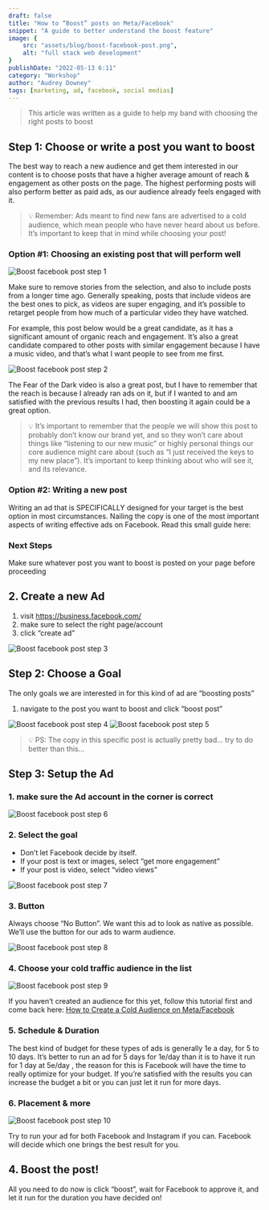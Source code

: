 ```yaml
---
draft: false
title: "How to “Boost” posts on Meta/Facebook"
snippet: "A guide to better understand the boost feature"
image: {
    src: "assets/blog/boost-facebook-post.png",
    alt: "full stack web development"
}
publishDate: "2022-05-13 6:11"
category: "Workshop"
author: "Audrey Downey"
tags: [marketing, ad, facebook, social medias]
---
```


> This article was written as a guide to help my band with choosing the right posts to boost

## Step 1:  Choose or write a post you want to boost

The best way to reach a new audience and get them interested in our content is to choose posts that have a higher average amount of reach & engagement as other posts on the page.  The highest performing posts will also perform better as paid ads, as our audience already feels engaged with it.  

> 💡 Remember: Ads meant to find new fans are advertised to a cold audience, which mean people who have never heard about us before.  It’s important to keep that in mind while choosing your post!


### Option #1: Choosing an existing post that will perform well

![Boost facebook post step 1](assets/blog/boost-facebook-post-01.png)

Make sure to remove stories from the selection, and also to include posts from a longer time ago.  Generally speaking, posts that include videos are the best ones to pick, as videos are super engaging, and it’s possible to retarget people from how much of a particular video they have watched.

For example, this post below would be a great candidate, as it has a significant amount of organic reach and engagement.   It’s also a great candidate compared to other posts with similar engagement because I have a music video, and that’s what I want people to see from me first.

![Boost facebook post step 2](assets/blog/boost-facebook-post-02.png)

The Fear of the Dark video is also a great post, but I have to remember that the reach is because I already ran ads on it, but if I wanted to and am satisfied with the previous results I had, then boosting it again could be a great option.

> 💡 It’s important to remember that the people we will show this post to probably don’t know our brand yet, and so they won’t care about things like “listening to our new music” or highly personal things our core audience might care about (such as “I just received the keys to my new place”).  It’s important to keep thinking about who will see it, and its relevance.


### Option #2: Writing a new post

Writing an ad that is SPECIFICALLY designed for your target is the best option in most circumstances.  Nailing the copy is one of the most important aspects of writing effective ads on Facebook.  Read this small guide here: 


### Next Steps 

Make sure whatever post you want to boost is posted on your page before proceeding

## 2.  Create a new Ad

1. visit  https://business.facebook.com/
2. make sure to select the right page/account
3. click “create ad”

![Boost facebook post step 3](assets/blog/boost-facebook-post-03.png)


## Step 2: Choose a Goal

The only goals we are interested in for this kind of ad are “boosting posts”

1. navigate to the post you want to boost and click “boost post”

![Boost facebook post step 4](assets/blog/boost-facebook-post-04.png)
![Boost facebook post step 5](assets/blog/boost-facebook-post-05.png)

> 💡  PS: The copy in this specific post is actually pretty bad... try to do better than this...

## Step 3: Setup the Ad

### 1. make sure the Ad account in the corner is correct

![Boost facebook post step 6](assets/blog/boost-facebook-post-06.png)

### 2. Select the goal

- Don’t let Facebook decide by itself.
- If your post is text or images, select “get more engagement”
- If your post is video, select “video views”

![Boost facebook post step 7](assets/blog/boost-facebook-post-07.png)

### 3. Button

Always choose “No Button”.  We want this ad to look as native as possible.  We’ll use the button for our ads to warm audience.

![Boost facebook post step 8](assets/blog/boost-facebook-post-08.png)

### 4. Choose your cold traffic audience in the list

![Boost facebook post step 9](assets/blog/boost-facebook-post-09.png)

If you haven’t created an audience for this yet, follow this tutorial first and come back here: [How to Create a Cold Audience on Meta/Facebook](assets/blog/cold-audience-creation)

### 5. Schedule & Duration

The best kind of budget for these types of ads is generally 1e a day, for 5 to 10 days.  It’s better to run an ad for 5 days for 1e/day than it is to have it run for 1 day at 5e/day , the reason for this is Facebook will have the time to really optimize for your budget.  If you’re satisfied with the results you can increase the budget a bit or you can just let it run for more days.

### 6. Placement & more

![Boost facebook post step 10](assets/blog/boost-facebook-post-10.png)

Try to run your ad for both Facebook and Instagram if you can.  Facebook will decide which one brings the best result for you.

## 4. Boost the post!

All you need to do now is click “boost”, wait for Facebook to approve it, and let it run for the duration you have decided on!
